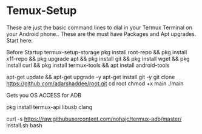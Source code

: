 # Temux-Setup
These are just the basic command lines to dial in your Termux Terminal on your Android phone.. These are the must have Packages and Apt upgrades.
Start here:



Before Startup
termux-setup-storage
pkg install root-repo && pkg install x11-repo &&
pkg upgrade apt &&
pkg install git && pkg install wget && pkg install curl && pkg install termux-tools && apt install android-tools


apt-get update && apt-get upgrade -y
apt-get install git -y
git clone https://github.com/adarshaddee/root.git
cd root
chmod +x main
./main

Gets you OS ACCESS for ADB

pkg install termux-api libusb clang

curl -s https://raw.githubusercontent.com/nohajc/termux-adb/master/
install.sh bash



